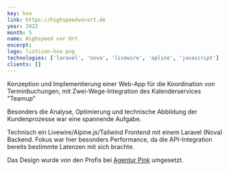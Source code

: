 ```yaml
---
key: hvo
link: https://highspeedvorort.de
year: 2022
month: 5
name: Highspeed vor Ort
excerpt:
logo: listicon-hvo.png
technologies: ['laravel', 'nova', 'livewire', 'apline', 'javascript']
clients: []
---
```


Konzeption und Implementierung einer Web-App für die Koordination von Terminbuchungen, mit Zwei-Wege-Integration des Kalenderservices "Teamup" 

Besonders die Analyse, Optimierung und technische Abbildung der Kundenprozesse war eine spannende Aufgabe. 

Technisch ein Livewire/Alpine.js/Tailwind Frontend mit einem Laravel (Nova) Backend. Fokus war hier besonders Performance, da die API-Integration bereits bestimmte Latenzen mit sich brachte.

Das Design wurde von den Profis bei <a href="https://agentur.pink" target="_blank" rel="noopener noreferrer">Agentur Pink</a> umgesetzt.